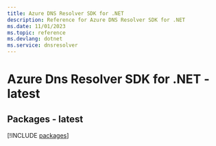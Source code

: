 ```yaml
---
title: Azure DNS Resolver SDK for .NET
description: Reference for Azure DNS Resolver SDK for .NET
ms.date: 11/01/2023
ms.topic: reference
ms.devlang: dotnet
ms.service: dnsresolver
---
```

# Azure Dns Resolver SDK for .NET - latest
## Packages - latest
[!INCLUDE [packages](dns-resolver-index.md)]